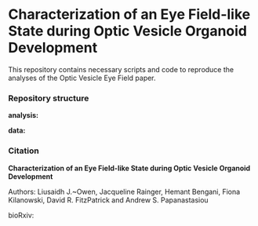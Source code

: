 # Characterization of an Eye Field-like State during Optic Vesicle Organoid Development

This repository contains necessary scripts and code to reproduce the analyses of the Optic Vesicle Eye Field paper.

### Repository structure

**analysis:**  

**data:**

### Citation

**Characterization of an Eye Field-like State during Optic Vesicle Organoid Development** 

Authors: Liusaidh J.~Owen, Jacqueline Rainger, Hemant Bengani, Fiona Kilanowski, David R. FitzPatrick and Andrew S. Papanastasiou

bioRxiv:
